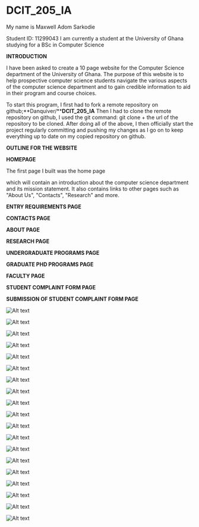 # DCIT_205_IA

My name is Maxwell Adom Sarkodie 

Student ID: 11299043
I am currently a student at the University of Ghana studying for a BSc in Computer Science

**INTRODUCTION**

I have been asked to create a 10 page website for the Computer Science department of the University of Ghana.
The purpose of this website is to help prospective computer science students navigate the various aspects of the computer science 
department and to gain credible information to aid in their program and course choices.

To start this program, I first had to fork a remote repository on github;**Danquiver/****DCIT_205_IA** 
Then I had to clone the remote repository on github, I used the git command: git clone + the url of the repository to be cloned.
After doing all of the above, I then officially start the project regularly committing and pushing
my changes as I go on to keep everything up to date on my 
copied repository on github.

**OUTLINE FOR THE WEBSITE**

**HOMEPAGE**

The first page I built was the home page

which will contain an introduction about the computer science department and its mission statement. It also contains links to other pages such as "About Us", "Contacts", "Research" and more.



**ENTRY REQUIREMENTS PAGE**



**CONTACTS PAGE**


**ABOUT PAGE**


**RESEARCH PAGE**



**UNDERGRADUATE PROGRAMS PAGE**

**GRADUATE PHD PROGRAMS PAGE**


**FACULTY PAGE**



**STUDENT COMPLAINT FORM PAGE**


**SUBMISSION OF STUDENT COMPLAINT FORM PAGE**


![Alt text](<images/Screenshot (17)-1.png>)

![Alt text](<images/Screenshot (19).png>)


![Alt text](<images/Screenshot (20).png>)


![Alt text](<images/Screenshot (21).png>)


![Alt text](<images/Screenshot (22).png>)


![Alt text](<images/Screenshot (23).png>)


![Alt text](<images/Screenshot (24).png>)


![Alt text](<images/Screenshot (25).png>)


![Alt text](<images/Screenshot (26).png>)


![Alt text](<images/Screenshot (27).png>)


![Alt text](<images/Screenshot (28).png>)


![Alt text](<images/Screenshot (29).png>)


![Alt text](<images/Screenshot (30).png>)


![Alt text](<images/Screenshot (31).png>)


![Alt text](<images/Screenshot (32).png>)


![Alt text](<images/Screenshot (33).png>)


![Alt text](<images/Screenshot (34).png>)



![Alt text](<images/Screenshot (35).png>)



![Alt text](<images/Screenshot (36).png>)
